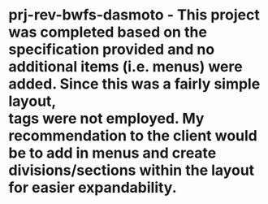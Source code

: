 # prj-rev-bwfs-dasmoto - This project was completed based on the specification provided and no additional items (i.e. menus) were added. Since this was a fairly simple layout, <div> tags were not employed. My recommendation to the client would be to add in menus and create divisions/sections within the layout for easier expandability.
